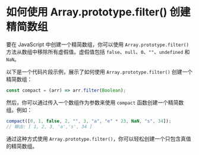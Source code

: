 # 如何使用 Array.prototype.filter() 创建精简数组

要在 JavaScript 中创建一个精简数组，你可以使用 `Array.prototype.filter()` 方法从数组中移除所有虚假值。虚假值包括 `false`、`null`、`0`、`""`、`undefined` 和 `NaN`。

以下是一个代码片段示例，展示了如何使用 `Array.prototype.filter()` 创建一个精简数组：

```js
const compact = (arr) => arr.filter(Boolean);
```

然后，你可以通过传入一个数组作为参数来使用 `compact` 函数创建一个精简数组。例如：

```js
compact([0, 1, false, 2, "", 3, "a", "e" * 23, NaN, "s", 34]);
// 输出: [ 1, 2, 3, 'a','s', 34 ]
```

通过这种方式使用 `Array.prototype.filter()`，你可以轻松创建一个只包含真值的精简数组。
